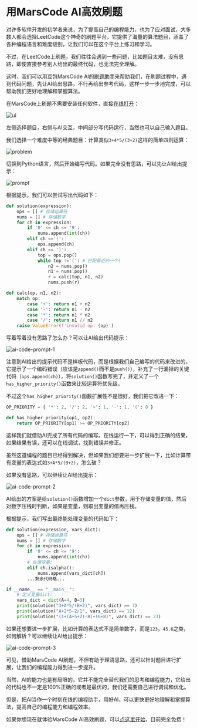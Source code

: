 # 用MarsCode AI高效刷题

对许多软件开发的初学者来说，为了提高自己的编程能力，也为了应对面试，大多数人都会选择LeetCode这个神奇的刷题平台，它提供了海量的算法题目，涵盖了各种编程语言和难度级别，让我们可以在这个平台上练习和学习。

不过，在LeetCode上刷题，我们往往会遇到一些问题，比如题目太难，没有思路，即使直接参考别人给出的最终代码，也无法完全理解。

这时，我们可以用豆包MarsCode AI的[刷题助手](https://www.marscode.cn/practice-intro?utm_source=content&utm_medium=liaoxuefeng&utm_campaign=shuati
)来帮助我们，在刷题过程中，遇到代码问题，先让AI给出思路，不行再给出参考代码，这样一步一步地完成，可以帮助我们更好地理解和掌握算法。

在MarsCode上刷题不需要安装任何软件，直接[在线打开](https://www.marscode.cn/practice-intro?utm_source=content&utm_medium=liaoxuefeng&utm_campaign=shuati
)：

![ui](ui.png)

左侧选择题目，右侧与AI交互，中间部分写代码运行，当然也可以自己输入题目。

我们选择一个难度中等的经典题目：计算类似`3+4*5/(3+2)`这样的简单四则运算：

![problem](problem.png)

切换到Python语言，然后开始编写代码。如果完全没有思路，可以先让AI给出提示：

![prompt](ai-prompt.png)

根据提示，我们可以尝试写出代码如下：

```python
def solution(expression):
    ops = [] # 存储运算符
    nums = [] # 存储数字
    for ch in expression:
        if '0' <= ch <= '9':
            nums.append(int(ch))
        elif ch =='(':
            ops.append(ch)
        elif ch == ')':
            top = ops.pop()
            while top !='(': # 匹配最近的一个(
                n2 = nums.pop()
                n1 = nums.pop()
                r = calc(top, n1, n2)
                nums.push(r)

def calc(op, n1, n2):
    match op:
        case '+': return n1 + n2
        case '-': return n1 - n2
        case '*': return n1 * n2
        case '/': return n1 // n2
    raise ValueError(f'invalid op: {op}')
```

写着写着没有思路了怎么办？可以让AI给出代码提示：

![ai-code-prompt-1](ai-code-prompt-1.png)

注意到AI给出的提示代码不是样板代码，而是根据我们自己编写的代码来改进的，它提示了一个编码错误（应该是`append()`而不是`push()`），补充了一行漏掉的关键代码（`ops.append(ch)`），将`solution()`函数写完了，并定义了一个`has_higher_priority()`函数来比较运算符优先级。

不过这个`has_higher_priority()`函数扩展性不是很好，我们把它改进一下：

```python
OP_PRIORITY = { '*': 2, '/': 2, '+': 1, '-': 1, '(': 0 }

def has_higher_priority(op1, op2):
    return OP_PRIORITY[op1] >= OP_PRIORITY[op2]
```

这样我们就借助AI完成了所有代码的编写。在线运行一下，可以得到正确的结果，如果结果有误，还可以在线调试，找到错误并修正。

虽然这道编程的题目已经得到解决，但如果我们想要进一步扩展一下，比如计算带有变量的表达式如`3+A*5/(B+2)`，怎么破？

如果没有思路，可以继续让AI给出提示：

![ai-code-prompt-2](ai-code-prompt-2.png)

AI给出的方案是给`solution()`函数增加一个`dict`参数，用于存储变量的值，然后对数字压栈时判断，如果是变量，则取出变量的值再压栈。

根据提示，我们写出最终能处理变量的代码如下：

```python
def solution(expression, vars_dict):
    ops = [] # 存储运算符
    nums = [] # 存储数字
    for ch in expression:
        if '0' <= ch <= '9':
            nums.append(int(ch))
        # 处理变量:
        elif ch.isalpha():
            nums.append(vars_dict[ch])
        ...剩余代码略...

if __name__ == "__main__":
    # 定义变量dict:
    vars_dict = dict(A=4, B=3)
    print(solution("3+A*5/(B+2)", vars_dict) == 7)
    print(solution("A+2*5-2/1", vars_dict) == 12)
    print(solution("(1+(A+5+2)-B)+(6+8)", vars_dict) == 23)
```

如果还想要进一步扩展，比如计算的表达式不是简单数字，而是`123`，`45.6`之类，如何解析？可以继续让AI给出提示：

![ai-code-prompt-3](ai-code-prompt-3.png)

可见，借助MarsCode AI刷题，不但有助于理清思路，还可以针对题目进行扩展，让我们的编程能力得到进一步提升。

当然，AI的能力也是有局限的，它并不能完全替代我们的思考和编程能力，它给出的代码也不一定是100%正确的或者是最优的，我们还需要自己进行调试和优化。

但是，把AI当作一个时刻在线的编程助手，用好AI，可以更快更好地理解和掌握算法，提高自己的编程能力和编程效率。

如果你想现在就体验MarsCode AI高效刷题，可以[点这里开始](https://www.marscode.cn/practice-intro?utm_source=content&utm_medium=liaoxuefeng&utm_campaign=shuati
)，目前完全免费！
